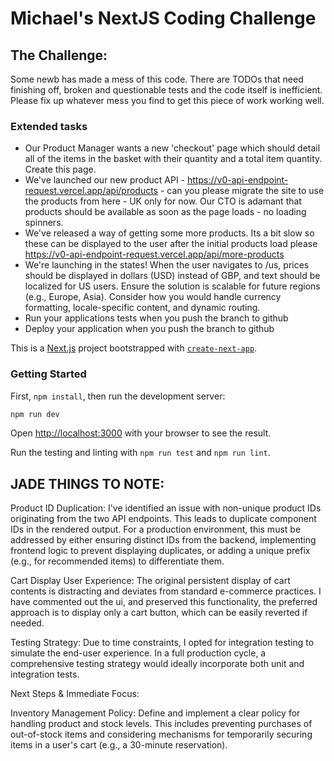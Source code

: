 # Michael's NextJS Coding Challenge

## The Challenge:
Some newb has made a mess of this code. There are TODOs that need finishing off, broken and questionable tests and the code itself is inefficient.  
Please fix up whatever mess you find to get this piece of work working well.

### Extended tasks

- Our Product Manager wants a new 'checkout' page which should detail all of the items in the basket with their quantity and a total item quantity. Create this page.
- We've launched our new product API - <https://v0-api-endpoint-request.vercel.app/api/products> - can you please migrate the site to use the products from here - UK only for now. Our CTO is adamant that products should be available as soon as the page loads - no loading spinners.
- We've released a way of getting some more products. Its a bit slow so these can be displayed to the user after the initial products load please <https://v0-api-endpoint-request.vercel.app/api/more-products>
- We're launching in the states! When the user navigates to /us, prices should be displayed in dollars (USD) instead of GBP, and text should be localized for US users. Ensure the solution is scalable for future regions (e.g., Europe, Asia). Consider how you would handle currency formatting, locale-specific content, and dynamic routing.
- Run your applications tests when you push the branch to github
- Deploy your application when you push the branch to github

This is a [Next.js](https://nextjs.org/) project bootstrapped with [`create-next-app`](https://github.com/vercel/next.js/tree/canary/packages/create-next-app).

### Getting Started

First, `npm install`, then run the development server:

```bash
npm run dev
```

Open [http://localhost:3000](http://localhost:3000) with your browser to see the result.

Run the testing and linting with `npm run test` and `npm run lint`.




## JADE THINGS TO NOTE:
Product ID Duplication: I've identified an issue with non-unique product IDs originating from the two API endpoints. This leads to duplicate component IDs in the rendered output. For a production environment, this must be addressed by either ensuring distinct IDs from the backend, implementing frontend logic to prevent displaying duplicates, or adding a unique prefix (e.g., for recommended items) to differentiate them.

Cart Display User Experience: The original persistent display of cart contents is distracting and deviates from standard e-commerce practices. I have commented out the ui, and preserved this functionality, the preferred approach is to display only a cart button, which can be easily reverted if needed.

Testing Strategy: Due to time constraints, I opted for integration testing to simulate the end-user experience. In a full production cycle, a comprehensive testing strategy would ideally incorporate both unit and integration tests.

Next Steps & Immediate Focus:

Inventory Management Policy: Define and implement a clear policy for handling product and stock levels. This includes preventing purchases of out-of-stock items and considering mechanisms for temporarily securing items in a user's cart (e.g., a 30-minute reservation).